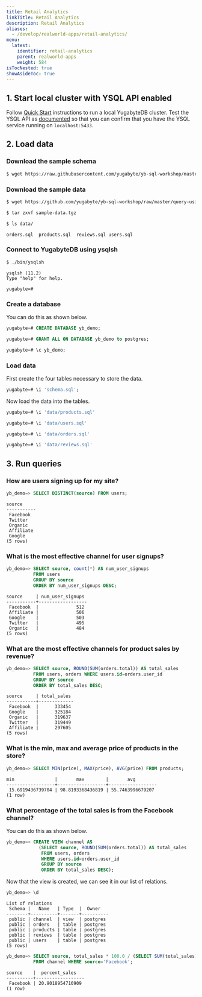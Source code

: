 ```yaml
---
title: Retail Analytics
linkTitle: Retail Analytics
description: Retail Analytics
aliases:
  - /develop/realworld-apps/retail-analytics/
menu:
  latest:
    identifier: retail-analytics
    parent: realworld-apps
    weight: 584
isTocNested: true
showAsideToc: true
---
```


## 1. Start local cluster with YSQL API enabled

Follow [Quick Start](../../../quick-start/) instructions to run a local YugabyteDB cluster. Test the YSQL API as [documented](../../../quick-start/explore-ysql/) so that you can confirm that you have the YSQL service running on `localhost:5433`. 

## 2. Load data

### Download the sample schema

```sh
$ wget https://raw.githubusercontent.com/yugabyte/yb-sql-workshop/master/query-using-bi-tools/schema.sql
```

### Download the sample data

```sh
$ wget https://github.com/yugabyte/yb-sql-workshop/raw/master/query-using-bi-tools/sample-data.tgz
```

```sh
$ tar zxvf sample-data.tgz
```

```sh
$ ls data/
```

```
orders.sql  products.sql  reviews.sql users.sql
```

### Connect to YugabyteDB using ysqlsh

```sh
$ ./bin/ysqlsh
```

```
ysqlsh (11.2)
Type "help" for help.

yugabyte=#
```

### Create a database

You can do this as shown below.

```sql
yugabyte=# CREATE DATABASE yb_demo;
```

```sql
yugabyte=# GRANT ALL ON DATABASE yb_demo to postgres;
```

```sql
yugabyte=# \c yb_demo;
```

### Load data

First create the four tables necessary to store the data.

```sql
yugabyte=# \i 'schema.sql';
```

Now load the data into the tables.

```sql
yugabyte=# \i 'data/products.sql'
```

```sql
yugabyte=# \i 'data/users.sql'
```

```sql
yugabyte=# \i 'data/orders.sql'
```

```sql
yugabyte=# \i 'data/reviews.sql'
```

## 3. Run queries

### How are users signing up for my site?

```sql
yb_demo=> SELECT DISTINCT(source) FROM users;
```

```
source
-----------
 Facebook
 Twitter
 Organic
 Affiliate
 Google
(5 rows)
```

### What is the most effective channel for user signups?

```sql
yb_demo=> SELECT source, count(*) AS num_user_signups
          FROM users
          GROUP BY source
          ORDER BY num_user_signups DESC;
```

```
source     | num_user_signups
-----------+------------------
 Facebook  |              512
 Affiliate |              506
 Google    |              503
 Twitter   |              495
 Organic   |              484
(5 rows)
```

### What are the most effective channels for product sales by revenue?

```sql
yb_demo=> SELECT source, ROUND(SUM(orders.total)) AS total_sales
          FROM users, orders WHERE users.id=orders.user_id
          GROUP BY source
          ORDER BY total_sales DESC;
```

```
source     | total_sales
-----------+-------------
 Facebook  |      333454
 Google    |      325184
 Organic   |      319637
 Twitter   |      319449
 Affiliate |      297605
(5 rows)
```

### What is the min, max and average price of products in the store?

```sql
yb_demo=> SELECT MIN(price), MAX(price), AVG(price) FROM products;
```

```
min               |       max        |       avg
------------------+------------------+------------------
 15.6919436739704 | 98.8193368436819 | 55.7463996679207
(1 row)
```

### What percentage of the total sales is from the Facebook channel?

You can do this as shown below.

```sql
yb_demo=> CREATE VIEW channel AS
            (SELECT source, ROUND(SUM(orders.total)) AS total_sales
             FROM users, orders
             WHERE users.id=orders.user_id
             GROUP BY source
             ORDER BY total_sales DESC);
```

Now that the view is created, we can see it in our list of relations.

```sql
yb_demo=> \d
```

```
List of relations
 Schema |   Name   | Type  |  Owner
--------+----------+-------+----------
 public | channel  | view  | postgres
 public | orders   | table | postgres
 public | products | table | postgres
 public | reviews  | table | postgres
 public | users    | table | postgres
(5 rows)
```

```sql
yb_demo=> SELECT source, total_sales * 100.0 / (SELECT SUM(total_sales) FROM channel) AS percent_sales
          FROM channel WHERE source='Facebook';
```

```
source    |  percent_sales
----------+------------------
 Facebook | 20.9018954710909
(1 row)
```
